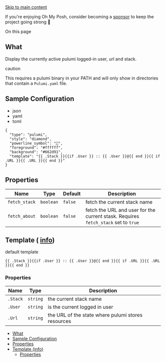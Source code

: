 [Skip to main content](https://ohmyposh.dev/docs/segments/cloud/pulumi#__docusaurus_skipToContent_fallback)

If you're enjoying Oh My Posh, consider becoming a [sponsor](https://github.com/sponsors/JanDeDobbeleer) to keep the project going strong 💪

On this page

## What [​](https://ohmyposh.dev/docs/segments/cloud/pulumi\#what "Direct link to What")

Display the currently active pulumi logged-in user, url and stack.

caution

This requires a pulumi binary in your PATH and will only show in directories that contain a `Pulumi.yaml` file.

## Sample Configuration [​](https://ohmyposh.dev/docs/segments/cloud/pulumi\#sample-configuration "Direct link to Sample Configuration")

- json
- yaml
- toml

```codeBlockLines_e6Vv
{
  "type": "pulumi",
  "style": "diamond",
  "powerline_symbol": "",
  "foreground": "#ffffff",
  "background": "#662d91",
  "template": "{{ .Stack }}{{if .User }} :: {{ .User }}@{{ end }}{{ if .URL }}{{ .URL }}{{ end }}"
}

```

## Properties [​](https://ohmyposh.dev/docs/segments/cloud/pulumi\#properties "Direct link to Properties")

| Name | Type | Default | Description |
| --- | --- | --- | --- |
| `fetch_stack` | `boolean` | `false` | fetch the current stack name |
| `fetch_about` | `boolean` | `false` | fetch the URL and user for the current stask. Requires `fetch_stack` set to `true` |

## Template ( [info](https://ohmyposh.dev/docs/configuration/templates)) [​](https://ohmyposh.dev/docs/segments/cloud/pulumi\#template-info "Direct link to template-info")

default template

```codeBlockLines_e6Vv
{{ .Stack }}{{if .User }} :: {{ .User }}@{{ end }}{{ if .URL }}{{ .URL }}{{ end }}

```

### Properties [​](https://ohmyposh.dev/docs/segments/cloud/pulumi\#properties-1 "Direct link to Properties")

| Name | Type | Description |
| --- | --- | --- |
| `.Stack` | `string` | the current stack name |
| `.User` | `string` | is the current logged in user |
| `.Url` | `string` | the URL of the state where pulumi stores resources |

- [What](https://ohmyposh.dev/docs/segments/cloud/pulumi#what)
- [Sample Configuration](https://ohmyposh.dev/docs/segments/cloud/pulumi#sample-configuration)
- [Properties](https://ohmyposh.dev/docs/segments/cloud/pulumi#properties)
- [Template (info)](https://ohmyposh.dev/docs/segments/cloud/pulumi#template-info)
  - [Properties](https://ohmyposh.dev/docs/segments/cloud/pulumi#properties-1)